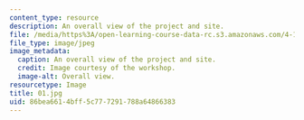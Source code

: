 ```yaml
---
content_type: resource
description: An overall view of the project and site.
file: /media/https%3A/open-learning-course-data-rc.s3.amazonaws.com/4-170-ecuador-workshop-fall-2006/86bea6614bff5c777291788a64866383_01.jpg
file_type: image/jpeg
image_metadata:
  caption: An overall view of the project and site.
  credit: Image courtesy of the workshop.
  image-alt: Overall view.
resourcetype: Image
title: 01.jpg
uid: 86bea661-4bff-5c77-7291-788a64866383
---
```

